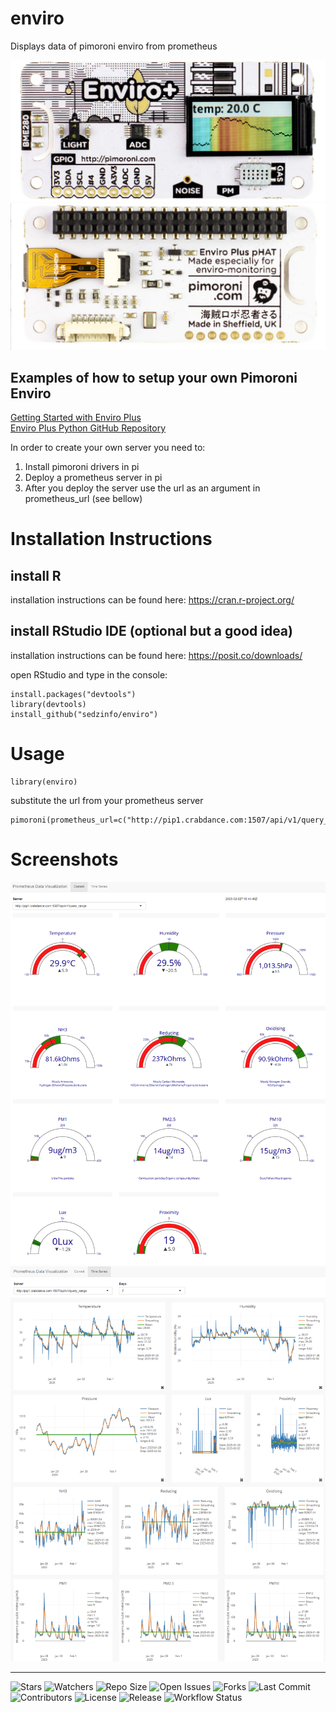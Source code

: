 # enviro
Displays data of pimoroni enviro from prometheus

![Alt text](https://github.com/sedzinfo/enviro/blob/main/screenshots/pimoroni_front.png)
![Alt text](https://github.com/sedzinfo/enviro/blob/main/screenshots/pimoroni_back.png)

## Examples of how to setup your own Pimoroni Enviro
[Getting Started with Enviro Plus](https://learn.pimoroni.com/article/getting-started-with-enviro-plus)  
[Enviro Plus Python GitHub Repository](https://github.com/pimoroni/enviroplus-python)  

In order to create your own server you need to: 
1. Install pimoroni drivers in pi  
2. Deploy a prometheus server in pi  
3. After you deploy the server use the url as an argument in prometheus_url (see bellow)  

# Installation Instructions
## install R
installation instructions can be found here: https://cran.r-project.org/  
## install RStudio IDE (optional but a good idea)  
installation instructions can be found here: https://posit.co/downloads/  

open RStudio and type in the console:
```
install.packages("devtools")
library(devtools)
install_github("sedzinfo/enviro")
```

# Usage
```
library(enviro)
```

substitute the url from your prometheus server  
```
pimoroni(prometheus_url=c("http://pip1.crabdance.com:1507/api/v1/query_range","http://pip1.crabdance.com:1505/api/v1/query_range"))
```

# Screenshots
![Alt text](https://github.com/sedzinfo/enviro/blob/main/screenshots/enviro1.png)
![Alt text](https://github.com/sedzinfo/enviro/blob/main/screenshots/enviro2.png)

---

![Stars](https://img.shields.io/github/stars/sedzinfo/enviro)
![Watchers](https://img.shields.io/github/watchers/sedzinfo/enviro)
![Repo Size](https://img.shields.io/github/repo-size/sedzinfo/enviro)
![Open Issues](https://img.shields.io/github/issues/sedzinfo/enviro)
![Forks](https://img.shields.io/github/forks/sedzinfo/enviro)
![Last Commit](https://img.shields.io/github/last-commit/sedzinfo/enviro)
![Contributors](https://img.shields.io/github/contributors/sedzinfo/enviro)
![License](https://img.shields.io/github/license/sedzinfo/enviro)
![Release](https://img.shields.io/github/v/release/sedzinfo/enviro)
![Workflow Status](https://img.shields.io/github/actions/workflow/status/sedzinfo/enviro/main.yml)
